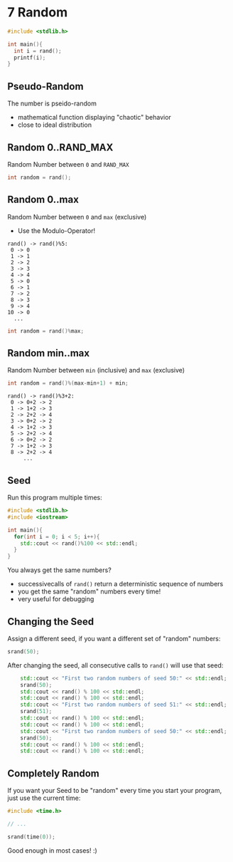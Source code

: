 # 7 Random

```cpp
#include <stdlib.h>

int main(){
  int i = rand();
  printf(i);
}
```

## Pseudo-Random

The number is pseido-random
- mathematical function displaying "chaotic" behavior
- close to ideal distribution

## Random 0..RAND_MAX

Random Number between `0` and `RAND_MAX`

```cpp
int random = rand();
```

## Random 0..max

Random Number between `0` and `max` (exclusive)
- Use the Modulo-Operator!

```
rand() -> rand()%5:
 0 -> 0
 1 -> 1
 2 -> 2
 3 -> 3
 4 -> 4
 5 -> 0
 6 -> 1
 7 -> 2
 8 -> 3
 9 -> 4 
10 -> 0
  ...
```

```cpp
int random = rand()%max;
```

## Random min..max

Random Number between `min` (inclusive) and `max` (exclusive)

```cpp
int random = rand()%(max-min+1) + min;
```

```
rand() -> rand()%3+2:
 0 -> 0+2 -> 2
 1 -> 1+2 -> 3
 2 -> 2+2 -> 4
 3 -> 0+2 -> 2
 4 -> 1+2 -> 3
 5 -> 2+2 -> 4
 6 -> 0+2 -> 2
 7 -> 1+2 -> 3
 8 -> 2+2 -> 4
     ...
```

## Seed

Run this program multiple times:

```cpp
#include <stdlib.h>
#include <iostream>

int main(){
  for(int i = 0; i < 5; i++){
    std::cout << rand()%100 << std::endl;
  }
}
```

You always get the same numbers?
- successivecalls of `rand()` return a deterministic sequence of numbers
- you get the same "random" numbers every time!
- very useful for debugging

## Changing the Seed

Assign a different seed, if you want a different set of "random" numbers:

```cpp
srand(50);
```

After changing the seed, all consecutive calls to `rand()` will use that seed:

```cpp
    std::cout << "First two random numbers of seed 50:" << std::endl;
    srand(50);
    std::cout << rand() % 100 << std::endl;
    std::cout << rand() % 100 << std::endl;
    std::cout << "First two random numbers of seed 51:" << std::endl;
    srand(51);
    std::cout << rand() % 100 << std::endl;
    std::cout << rand() % 100 << std::endl;
    std::cout << "First two random numbers of seed 50:" << std::endl;
    srand(50);
    std::cout << rand() % 100 << std::endl;
    std::cout << rand() % 100 << std::endl;
```

## Completely Random

If you want your Seed to be "random" every time you start your program, just use the current time:

```cpp
#include <time.h>

// ...

srand(time(0));
```

Good enough in most cases! :)
